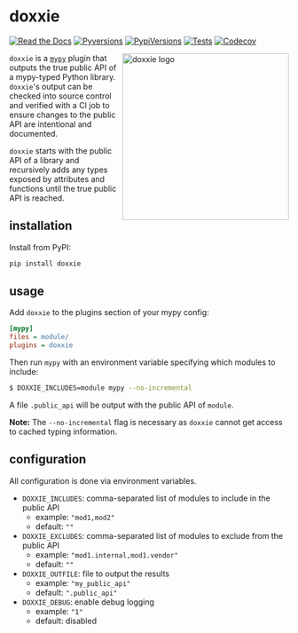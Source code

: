 # doxxie

[![Read the Docs](https://img.shields.io/readthedocs/doxxie?style=for-the-badge)](https://doxxie.readthedocs.io/)
[![Pyversions](https://img.shields.io/pypi/pyversions/doxxie.svg?style=for-the-badge)](https://pypi.org/project/doxxie/)
[![PypiVersions](https://img.shields.io/pypi/v/doxxie.svg?style=for-the-badge)](https://pypi.org/project/doxxie/)
[![Tests](https://img.shields.io/github/workflow/status/Kyle-Verhoog/doxxie/CI?label=Tests&style=for-the-badge)](https://github.com/Kyle-Verhoog/doxxie/actions?query=workflow%3ACI)
[![Codecov](https://img.shields.io/codecov/c/github/Kyle-Verhoog/doxxie?style=for-the-badge)](https://codecov.io/gh/Kyle-Verhoog/doxxie)

<img align="right" src="https://www.dropbox.com/s/4aqchcnoq1jgfnx/Photo%202021-03-27%2C%2023%2041%2047%20%281%29.jpg?raw=1" alt="doxxie logo" width="300px"/>

`doxxie` is a [`mypy`](http://mypy-lang.org/) plugin that outputs the true
public API of a mypy-typed Python library. `doxxie`'s output can be checked
into source control and verified with a CI job to ensure changes to the public
API are intentional and documented.


`doxxie` starts with the public API of a library and recursively adds any types
exposed by attributes and functions until the true public API is reached.


## installation

Install from PyPI:

```sh
pip install doxxie
```


## usage

Add `doxxie` to the plugins section of your mypy config:

```ini
[mypy]
files = module/
plugins = doxxie
```

Then run `mypy` with an environment variable specifying which modules to
include:

```bash
$ DOXXIE_INCLUDES=module mypy --no-incremental
```

A file `.public_api` will be output with the public API of `module`.

**Note:** The `--no-incremental` flag is necessary as `doxxie` cannot get
access to cached typing information.


## configuration

All configuration is done via environment variables.

- `DOXXIE_INCLUDES`: comma-separated list of modules to include in the public API
  - example: `"mod1,mod2"`
  - default: `""`
- `DOXXIE_EXCLUDES`: comma-separated list of modules to exclude from the public API
  - example: `"mod1.internal,mod1.vendor"`
  - default: `""`
- `DOXXIE_OUTFILE`: file to output the results
  - example: `"my_public_api"`
  - default: `".public_api"`
- `DOXXIE_DEBUG`: enable debug logging
  - example: `"1"`
  - default: disabled
